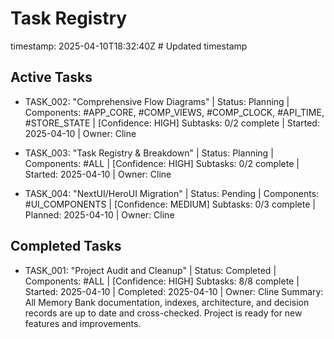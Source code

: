 # Task Registry
timestamp: 2025-04-10T18:32:40Z # Updated timestamp

## Active Tasks
- TASK_002: "Comprehensive Flow Diagrams" | Status: Planning | Components: #APP_CORE, #COMP_VIEWS, #COMP_CLOCK, #API_TIME, #STORE_STATE | [Confidence: HIGH]
  Subtasks: 0/2 complete | Started: 2025-04-10 | Owner: Cline

- TASK_003: "Task Registry & Breakdown" | Status: Planning | Components: #ALL | [Confidence: HIGH]
  Subtasks: 0/2 complete | Started: 2025-04-10 | Owner: Cline

- TASK_004: "NextUI/HeroUI Migration" | Status: Pending | Components: #UI_COMPONENTS | [Confidence: MEDIUM]
  Subtasks: 0/3 complete | Planned: 2025-04-10 | Owner: Cline

## Completed Tasks
- TASK_001: "Project Audit and Cleanup" | Status: Completed | Components: #ALL | [Confidence: HIGH]
  Subtasks: 8/8 complete | Started: 2025-04-10 | Completed: 2025-04-10 | Owner: Cline
  Summary: All Memory Bank documentation, indexes, architecture, and decision records are up to date and cross-checked. Project is ready for new features and improvements.
